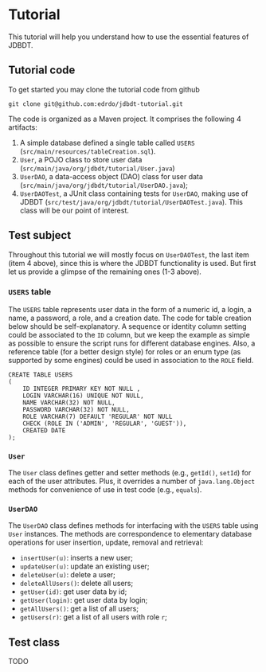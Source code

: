 # Tutorial

This tutorial will help you understand how to use the essential
features of JDBDT. 


## Tutorial code

To get started you may clone the tutorial code from github
	
	git clone git@github.com:edrdo/jdbdt-tutorial.git
	
The code is organized as a Maven project. It comprises the following 4 artifacts:

1. A simple database defined a single table called `USERS`
(`src/main/resources/tableCreation.sql`).	
2. `User`, a POJO class to store user data (`src/main/java/org/jdbdt/tutorial/User.java`)
3. `UserDAO`,  a data-access object (DAO) class for user data (`src/main/java/org/jdbdt/tutorial/UserDAO.java`);
4. `UserDAOTest`, a JUnit class containing tests for `UserDAO`, making use of JDBDT (`src/test/java/org/jdbdt/tutorial/UserDAOTest.java`).
This class will be our point of interest.

## Test subject

Throughout this tutorial we will mostly focus on `UserDAOTest`, the last item (item 4 above), since this is where the JDBDT functionality is used. But first let us provide
a glimpse of the remaining ones (1-3 above).

### `USERS` table 

The `USERS` table represents user data in the form of a numeric id, a login, a name,
a password, a role, and a creation date. The code for table creation below should be 
self-explanatory.  A sequence or identity column setting could be associated to the `ID` column, but 
we keep the example as simple as possible to ensure the script runs for different database engines.
Also, a reference table (for a better design style) for roles or an enum type (as supported by some engines) 
could be used in association to the `ROLE` field.

	CREATE TABLE USERS 
	(
		ID INTEGER PRIMARY KEY NOT NULL ,
		LOGIN VARCHAR(16) UNIQUE NOT NULL,
		NAME VARCHAR(32) NOT NULL,
		PASSWORD VARCHAR(32) NOT NULL,
		ROLE VARCHAR(7) DEFAULT 'REGULAR' NOT NULL
		CHECK (ROLE IN ('ADMIN', 'REGULAR', 'GUEST')),
		CREATED DATE
	);
	
### `User`  

The `User` class defines getter and setter methods (e.g., `getId()`, `setId`) for each of the user attributes. Plus, it overrides a number of `java.lang.Object` methods for convenience of use in test code (e.g., `equals`). 

### `UserDAO` 

The `UserDAO` class defines methods for interfacing with the `USERS` table 
using `User` instances. The methods are correspondence to elementary database operations
for user insertion, update, removal and retrieval:

* `insertUser(u)`: inserts a new user;
* `updateUser(u)`: update an existing user;
* `deleteUser(u)`: delete a user;
* `deleteAllUsers()`: delete all users;
* `getUser(id)`: get user data by id;
* `getUser(login)`: get user data by login; 
* `getAllUsers()`: get a list of all users;
* `getUsers(r)`: get a list of all users with role `r`;

## Test class

TODO

